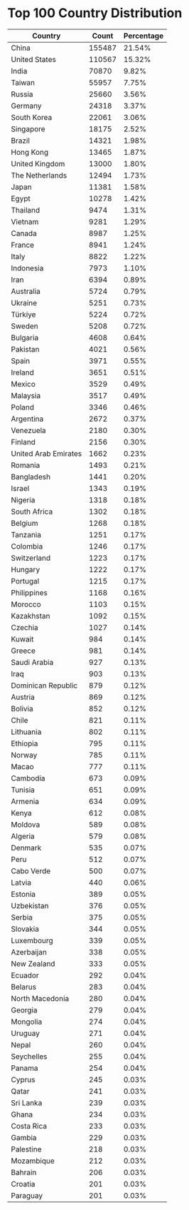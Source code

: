# Top 100 Country Distribution
| Country | Count | Percentage |
|----|----|----|
| China | 155487 | 21.54% |
| United States | 110567 | 15.32% |
| India | 70870 | 9.82% |
| Taiwan | 55957 | 7.75% |
| Russia | 25660 | 3.56% |
| Germany | 24318 | 3.37% |
| South Korea | 22061 | 3.06% |
| Singapore | 18175 | 2.52% |
| Brazil | 14321 | 1.98% |
| Hong Kong | 13465 | 1.87% |
| United Kingdom | 13000 | 1.80% |
| The Netherlands | 12494 | 1.73% |
| Japan | 11381 | 1.58% |
| Egypt | 10278 | 1.42% |
| Thailand | 9474 | 1.31% |
| Vietnam | 9281 | 1.29% |
| Canada | 8987 | 1.25% |
| France | 8941 | 1.24% |
| Italy | 8822 | 1.22% |
| Indonesia | 7973 | 1.10% |
| Iran | 6394 | 0.89% |
| Australia | 5724 | 0.79% |
| Ukraine | 5251 | 0.73% |
| Türkiye | 5224 | 0.72% |
| Sweden | 5208 | 0.72% |
| Bulgaria | 4608 | 0.64% |
| Pakistan | 4021 | 0.56% |
| Spain | 3971 | 0.55% |
| Ireland | 3651 | 0.51% |
| Mexico | 3529 | 0.49% |
| Malaysia | 3517 | 0.49% |
| Poland | 3346 | 0.46% |
| Argentina | 2672 | 0.37% |
| Venezuela | 2180 | 0.30% |
| Finland | 2156 | 0.30% |
| United Arab Emirates | 1662 | 0.23% |
| Romania | 1493 | 0.21% |
| Bangladesh | 1441 | 0.20% |
| Israel | 1343 | 0.19% |
| Nigeria | 1318 | 0.18% |
| South Africa | 1302 | 0.18% |
| Belgium | 1268 | 0.18% |
| Tanzania | 1251 | 0.17% |
| Colombia | 1246 | 0.17% |
| Switzerland | 1223 | 0.17% |
| Hungary | 1222 | 0.17% |
| Portugal | 1215 | 0.17% |
| Philippines | 1168 | 0.16% |
| Morocco | 1103 | 0.15% |
| Kazakhstan | 1092 | 0.15% |
| Czechia | 1027 | 0.14% |
| Kuwait | 984 | 0.14% |
| Greece | 981 | 0.14% |
| Saudi Arabia | 927 | 0.13% |
| Iraq | 903 | 0.13% |
| Dominican Republic | 879 | 0.12% |
| Austria | 869 | 0.12% |
| Bolivia | 852 | 0.12% |
| Chile | 821 | 0.11% |
| Lithuania | 802 | 0.11% |
| Ethiopia | 795 | 0.11% |
| Norway | 785 | 0.11% |
| Macao | 777 | 0.11% |
| Cambodia | 673 | 0.09% |
| Tunisia | 651 | 0.09% |
| Armenia | 634 | 0.09% |
| Kenya | 612 | 0.08% |
| Moldova | 589 | 0.08% |
| Algeria | 579 | 0.08% |
| Denmark | 535 | 0.07% |
| Peru | 512 | 0.07% |
| Cabo Verde | 500 | 0.07% |
| Latvia | 440 | 0.06% |
| Estonia | 389 | 0.05% |
| Uzbekistan | 376 | 0.05% |
| Serbia | 375 | 0.05% |
| Slovakia | 344 | 0.05% |
| Luxembourg | 339 | 0.05% |
| Azerbaijan | 338 | 0.05% |
| New Zealand | 333 | 0.05% |
| Ecuador | 292 | 0.04% |
| Belarus | 283 | 0.04% |
| North Macedonia | 280 | 0.04% |
| Georgia | 279 | 0.04% |
| Mongolia | 274 | 0.04% |
| Uruguay | 271 | 0.04% |
| Nepal | 260 | 0.04% |
| Seychelles | 255 | 0.04% |
| Panama | 254 | 0.04% |
| Cyprus | 245 | 0.03% |
| Qatar | 241 | 0.03% |
| Sri Lanka | 239 | 0.03% |
| Ghana | 234 | 0.03% |
| Costa Rica | 233 | 0.03% |
| Gambia | 229 | 0.03% |
| Palestine | 218 | 0.03% |
| Mozambique | 212 | 0.03% |
| Bahrain | 206 | 0.03% |
| Croatia | 201 | 0.03% |
| Paraguay | 201 | 0.03% |
